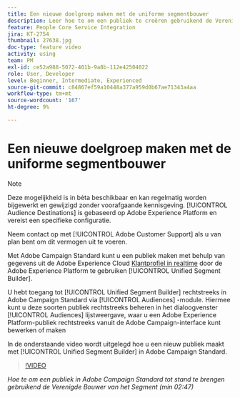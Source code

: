 ```yaml
---
title: Een nieuwe doelgroep maken met de uniforme segmentbouwer
description: Leer hoe te om een publiek te creëren gebruikend de Verenigde Bouwer van het Segment
feature: People Core Service Integration
jira: KT-2754
thumbnail: 27638.jpg
doc-type: feature video
activity: using
team: PM
exl-id: ce52a988-5072-401b-9a8b-112e42504022
role: User, Developer
level: Beginner, Intermediate, Experienced
source-git-commit: c84867ef59a10448a377a959d0b67ae71343a4aa
workflow-type: tm+mt
source-wordcount: '167'
ht-degree: 9%

---
```


# Een nieuwe doelgroep maken met de uniforme segmentbouwer

>[!NOTE]
>
>Deze mogelijkheid is in bèta beschikbaar en kan regelmatig worden bijgewerkt en gewijzigd zonder voorafgaande kennisgeving. [!UICONTROL Audience Destinations] is gebaseerd op Adobe Experience Platform en vereist een specifieke configuratie.
>
>Neem contact op met [!UICONTROL Adobe Customer Support] als u van plan bent om dit vermogen uit te voeren.

Met Adobe Campaign Standard kunt u een publiek maken met behulp van gegevens uit de Adobe Experience Cloud [Klantprofiel in realtime](https://experienceleague.adobe.com/docs/platform-learn/tutorials/profiles/understanding-the-real-time-customer-profile.html?lang=en) door de Adobe Experience Platform te gebruiken [!UICONTROL Unified Segment Builder].

U hebt toegang tot [!UICONTROL Unified Segment Builder] rechtstreeks in Adobe Campaign Standard via [!UICONTROL Audiences] -module. Hiermee kunt u deze soorten publiek rechtstreeks beheren in het dialoogvenster [!UICONTROL Audiences] lijstweergave, waar u een Adobe Experience Platform-publiek rechtstreeks vanuit de Adobe Campaign-interface kunt bewerken of maken

In de onderstaande video wordt uitgelegd hoe u een nieuw publiek maakt met [!UICONTROL Unified Segment Builder] in Adobe Campaign Standard.

>[!VIDEO](https://video.tv.adobe.com/v/27638?quality=12&learn=on)

*Hoe te om een publiek in Adobe Campaign Standard tot stand te brengen gebruikend de Verenigde Bouwer van het Segment (min 02:47)*
